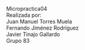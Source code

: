 Micropractica04</br>
Realizada por:</br>
Juan Manuel Torres Muela</br>
Fernando Jiménez Rodríguez</br>
Javier Tinajo Gallardo</br>
Grupo 83
